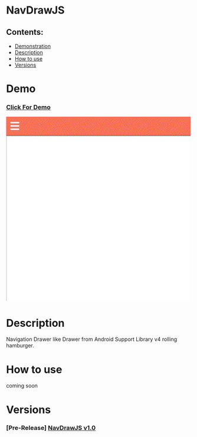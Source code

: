 # NavDrawJS
## Contents:
 *  <a href="#Demo">Demonstration</a>
 *  <a href="#Description">Description</a>
 *  <a href="#HowTo">How to use</a>
 *  <a href="#Versions">Versions</a>

# <a name="Demo">Demo </a>
### [Click For Demo](https://chronotonium.github.io/NawDrawJS/)
<img src="demo/demo.gif">

# <a name="Description">Description</a>
Navigation Drawer like Drawer from Android Support Library v4 rolling hamburger.

# <a name="HowTo">How to use</a>
coming soon

# <a name="Versions">Versions</a>
### [Pre-Release] [NavDrawJS v1.0](https://github.com/ChRoNoToNiUM/NawDrawJS/releases/tag/v1.0)
